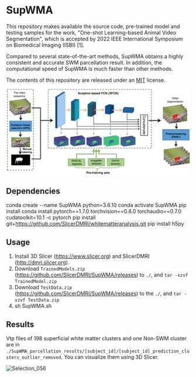 # SupWMA

This repository makes available the source code, pre-trained model and testing samples for the work, "One-shot Learning-based Animal Video Segmentation", which is accepted by 2022 IEEE International Symposium on Biomedical Imaging (ISBI) [1].

Compared to several state-of-the-art methods, SupWMA obtains a highly consistent and accurate SWM parcellation result. In addition, the computational speed of SupWMA is much faster than other methods.

The contents of this repository are released under an [MIT](LICENSE) license.

![Overview](https://github.com/tengfeixue-victor/One-Shot-Animal-Video-Segmentation/blob/master/utils/overview.png?raw=true "Overview")

## Dependencies

  conda create --name SupWMA python=3.6.10
  conda activate SupWMA
  pip install conda install pytorch==1.7.0 torchvision==0.8.0 torchaudio==0.7.0 cudatoolkit=10.1 -c pytorch
  pip install git+https://github.com/SlicerDMRI/whitematteranalysis.git
  pip install h5py

## Usage
1. Install 3D Slicer (https://www.slicer.org) and SlicerDMRI (http://dmri.slicer.org).
2. Download `TrainedModels.zip` (https://github.com/SlicerDMRI/SupWMA/releases) to `./`, and `tar -xzvf TrainedModel.zip`
3. Download `TestData.zip` (https://github.com/SlicerDMRI/SupWMA/releases) to the `./`, and `tar -xzvf TestData.zip`
4. sh SupWMA.sh

## Results

Vtp files of 198 superficial white matter clusters and one Non-SWM cluster are in `./SupWMA_parcellation_results/[subject_id]/[subject_id]_prediction_clusters_outlier_removed`. You can visualize them using 3D Slicer.

![Selection_056](https://user-images.githubusercontent.com/56477109/150535586-28f30123-5fd1-4a9c-a81e-499d5abfd65d.png)
